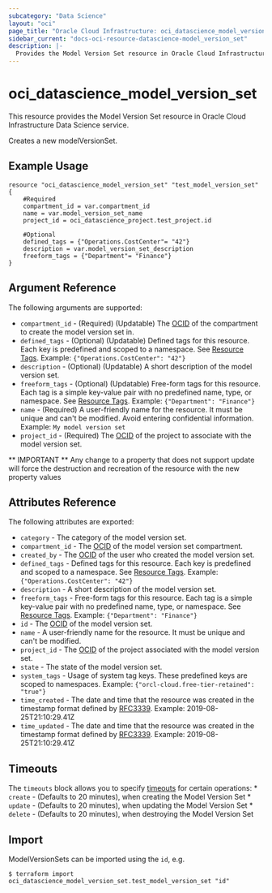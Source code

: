 ```yaml
---
subcategory: "Data Science"
layout: "oci"
page_title: "Oracle Cloud Infrastructure: oci_datascience_model_version_set"
sidebar_current: "docs-oci-resource-datascience-model_version_set"
description: |-
  Provides the Model Version Set resource in Oracle Cloud Infrastructure Data Science service
---
```


# oci_datascience_model_version_set
This resource provides the Model Version Set resource in Oracle Cloud Infrastructure Data Science service.

Creates a new modelVersionSet.

## Example Usage

```hcl
resource "oci_datascience_model_version_set" "test_model_version_set" {
	#Required
	compartment_id = var.compartment_id
	name = var.model_version_set_name
	project_id = oci_datascience_project.test_project.id

	#Optional
	defined_tags = {"Operations.CostCenter"= "42"}
	description = var.model_version_set_description
	freeform_tags = {"Department"= "Finance"}
}
```

## Argument Reference

The following arguments are supported:

* `compartment_id` - (Required) (Updatable) The [OCID](https://docs.cloud.oracle.com/iaas/Content/General/Concepts/identifiers.htm) of the compartment to create the model version set in.
* `defined_tags` - (Optional) (Updatable) Defined tags for this resource. Each key is predefined and scoped to a namespace. See [Resource Tags](https://docs.cloud.oracle.com/iaas/Content/General/Concepts/resourcetags.htm). Example: `{"Operations.CostCenter": "42"}` 
* `description` - (Optional) (Updatable) A short description of the model version set.
* `freeform_tags` - (Optional) (Updatable) Free-form tags for this resource. Each tag is a simple key-value pair with no predefined name, type, or namespace. See [Resource Tags](https://docs.cloud.oracle.com/iaas/Content/General/Concepts/resourcetags.htm). Example: `{"Department": "Finance"}` 
* `name` - (Required) A user-friendly name for the resource. It must be unique and can't be modified. Avoid entering confidential information. Example: `My model version set` 
* `project_id` - (Required) The [OCID](https://docs.cloud.oracle.com/iaas/Content/General/Concepts/identifiers.htm) of the project to associate with the model version set.


** IMPORTANT **
Any change to a property that does not support update will force the destruction and recreation of the resource with the new property values

## Attributes Reference

The following attributes are exported:

* `category` - The category of the model version set.
* `compartment_id` - The [OCID](https://docs.cloud.oracle.com/iaas/Content/General/Concepts/identifiers.htm) of the model version set compartment.
* `created_by` - The [OCID](https://docs.cloud.oracle.com/iaas/Content/General/Concepts/identifiers.htm) of the user who created the model version set.
* `defined_tags` - Defined tags for this resource. Each key is predefined and scoped to a namespace. See [Resource Tags](https://docs.cloud.oracle.com/iaas/Content/General/Concepts/resourcetags.htm). Example: `{"Operations.CostCenter": "42"}` 
* `description` - A short description of the model version set.
* `freeform_tags` - Free-form tags for this resource. Each tag is a simple key-value pair with no predefined name, type, or namespace. See [Resource Tags](https://docs.cloud.oracle.com/iaas/Content/General/Concepts/resourcetags.htm). Example: `{"Department": "Finance"}` 
* `id` - The [OCID](https://docs.cloud.oracle.com/iaas/Content/General/Concepts/identifiers.htm) of the model version set.
* `name` - A user-friendly name for the resource. It must be unique and can't be modified.
* `project_id` - The [OCID](https://docs.cloud.oracle.com/iaas/Content/General/Concepts/identifiers.htm) of the project associated with the model version set.
* `state` - The state of the model version set.
* `system_tags` - Usage of system tag keys. These predefined keys are scoped to namespaces. Example: `{"orcl-cloud.free-tier-retained": "true"}` 
* `time_created` - The date and time that the resource was created in the timestamp format defined by [RFC3339](https://tools.ietf.org/html/rfc3339). Example: 2019-08-25T21:10:29.41Z 
* `time_updated` - The date and time that the resource was created in the timestamp format defined by [RFC3339](https://tools.ietf.org/html/rfc3339). Example: 2019-08-25T21:10:29.41Z 

## Timeouts

The `timeouts` block allows you to specify [timeouts](https://registry.terraform.io/providers/oracle/oci/latest/docs/guides/changing_timeouts) for certain operations:
	* `create` - (Defaults to 20 minutes), when creating the Model Version Set
	* `update` - (Defaults to 20 minutes), when updating the Model Version Set
	* `delete` - (Defaults to 20 minutes), when destroying the Model Version Set


## Import

ModelVersionSets can be imported using the `id`, e.g.

```
$ terraform import oci_datascience_model_version_set.test_model_version_set "id"
```

